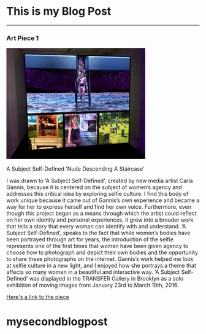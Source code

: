 # This is my Blog Post
------

### Art Piece 1
![Carla Gannis](images/Picture1.png?raw=true "Carla Gannis")

A Subject Self-Defined
‘Nude Descending A Staircase’

I was drawn to ‘A Subject Self-Defined’, created by new media artist Carla Gannis, because it is centered on the subject of women’s agency and addresses this critical idea by exploring selfie culture. I find this body of work unique because it came out of Gannis’s own experience and became a way for her to express herself and find her own voice. Furthermore, even though this project began as a means through which the artist could reflect on her own identity and personal experiences, it grew into a broader work that tells a story that every woman can identify with and understand. ‘A Subject Self-Defined’, speaks to the fact that while women’s bodies have been portrayed through art for years, the introduction of the selfie represents one of the first times that women have been given agency to choose how to photograph and depict their own bodies and the opportunity to share these photographs on the internet. Gannis’s work helped me look at selfie culture in a new light, and I enjoyed how she portrays a theme that affects so many women in a beautiful and interactive way. ‘A Subject Self-Defined’ was displayed in the TRANSFER Gallery in Brooklyn as a solo exhibition of moving images from January 23rd to March 19th, 2016.

[Here's a link to the piece](https://vimeo.com/154582613)





# mysecondblogpost
